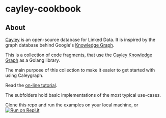 cayley-cookbook
===============

## About

[Cayley](https://github.com/cayleygraph/cayley) is an open-source database for Linked Data. It is inspired by the graph database behind Google's [Knowledge Graph](https://en.wikipedia.org/wiki/Knowledge_Graph).

This is a collection of code fragments, that use the 
[Cayley Knowledge Graph](https://github.com/cayleygraph/cayley) as a Golang library.

The main purpose of this collection to make it easier to get started with using Caleygraph.

Read the [on-line tutorial](https://tombenke.github.io/cayley-cookbook/).

The subfolders hold basic implementations of the most typical use-cases.

Clone this repo and run the examples on your local machine, or 
[![Run on Repl.it](https://repl.it/badge/github/tombenke/cayley-cokbook)](https://repl.it/github/tombenke/cayley-cookbook)


